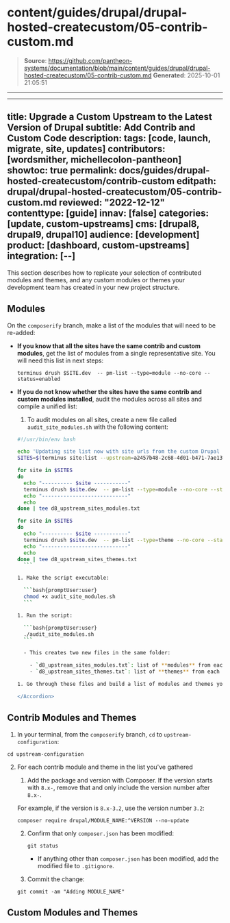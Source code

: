 # content/guides/drupal/drupal-hosted-createcustom/05-contrib-custom.md

> **Source**: https://github.com/pantheon-systems/documentation/blob/main/content/guides/drupal/drupal-hosted-createcustom/05-contrib-custom.md
> **Generated**: 2025-10-01 21:05:51

---

---
title: Upgrade a Custom Upstream to the Latest Version of Drupal
subtitle: Add Contrib and Custom Code
description: 
tags: [code, launch, migrate, site, updates]
contributors: [wordsmither, michellecolon-pantheon]
showtoc: true
permalink: docs/guides/drupal-hosted-createcustom/contrib-custom
editpath: drupal/drupal-hosted-createcustom/05-contrib-custom.md
reviewed: "2022-12-12"
contenttype: [guide]
innav: [false]
categories: [update, custom-upstreams]
cms: [drupal8, drupal9, drupal10]
audience: [development]
product: [dashboard, custom-upstreams]
integration: [--]
---

This section describes how to replicate your selection of contributed modules and themes, and any custom modules or themes your development team has created in your new project structure.

## Modules

On the `composerify` branch, make a list of the modules that will need to be re-added:

- **If you know that all the sites have the same contrib and custom modules**, get the list of modules from a single representative site. You will need this list in next steps:

  ```bash{promptUser:user}
  terminus drush $SITE.dev  -- pm-list --type=module --no-core --status=enabled
  ```

- **If you do not know whether the sites have the same contrib and custom modules installed**, audit the modules across all sites and compile a unified list:

  <Accordion title="Audit Contrib and Custom Modules" id="audit-contrib-custom-modules" icon="wrench">

  1. To audit modules on all sites, create a new file called `audit_site_modules.sh` with the following content:

    ```bash:title=audit_site_modules.sh
    #!/usr/bin/env bash

    echo 'Updating site list now with site urls from the custom Drupal Upstream.'
    SITES=$(terminus site:list --upstream=a2457b48-2c68-4d01-b471-7ae1337c9320 --field=Name)

    for site in $SITES
    do
      echo "---------- $site -----------"
      terminus drush $site.dev  -- pm-list --type=module --no-core --status=enabled
      echo "----------------------------"
      echo
    done | tee d8_upstream_sites_modules.txt

    for site in $SITES
    do
      echo "---------- $site -----------"
      terminus drush $site.dev  -- pm-list --type=theme --no-core --status=enabled
      echo "----------------------------"
      echo
    done | tee d8_upstream_sites_themes.txt
      ```
    
  1. Make the script executable:

      ```bash{promptUser:user}
      chmod +x audit_site_modules.sh
      ```
    
  1. Run the script:

      ```bash{promptUser:user}
      ./audit_site_modules.sh
      ```

      - This creates two new files in the same folder:

        - `d8_upstream_sites_modules.txt`: list of **modules** from each site
        - `d8_upstream_sites_themes.txt`: list of **themes** from each site

  1. Go through these files and build a list of modules and themes you'll need to add to the codebase.

  </Accordion>

## Contrib Modules and Themes

1. In your terminal, from the `composerify` branch, `cd` to `upstream-configuration`:

  ```bash{promptUser:user}
  cd upstream-configuration
  ```

2. For each contrib module and theme in the list you've gathered

    1. Add the package and version with Composer. If the version starts with `8.x-`, remove that and only include the version number after `8.x-`.

      For example, if the version is `8.x-3.2`, use the version number `3.2`:

      ```bash{promptUser:user}
      composer require drupal/MODULE_NAME:^VERSION --no-update
      ```

    2. Confirm that only `composer.json` has been modified:

       ```bash{promptUser:user}
       git status
       ```

       - If anything other than `composer.json` has been modified, add the modified file to `.gitignore`.

    3. Commit the change:

      ```bash{promptUser:user}
      git commit -am "Adding MODULE_NAME"
      ```

## Custom Modules and Themes

<Partial file="drupal/custom-modules-themes.md" />
